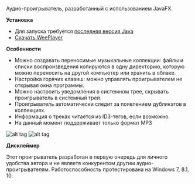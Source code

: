 Аудио-проигрыватель, разработанный с использованием JavaFX.

**Установка**
- Для запуска требуется [последняя версия Java](https://www.java.com/ru/download/)
- [Скачать WeePlayer](https://github.com/Getmansky/WeePlayer/releases)

**Особенности**
- Можно создавать переносимые музыкальные коллекции: файлы и списки воспроизведения копируются в одну директорию, которую можно переносить на другой компьютер или хранить в облаке.
- Настройка горячих клавиш: можно управлять проигрывателем не открывая окна программы.
- Можно настроить уведомления в системном трее, скрывать проигрыватель в системный трей.
- Проигрыватель автоматически следит за появлением дубликатов в коллекциях.
- Информация о треках читается из ID3-тегов, если возможно.
- На данный момент поддерживает только формат MP3

![alt tag](http://i.imgur.com/IhplI6j.png)
![alt tag](http://i.imgur.com/mPdRYrU.png)

**Дисклеймер**

Этот проигрыватель разработан в первую очередь для личного удобства автора и не являетя конкурентом другим аудио-проигрывателям.
Работоспособность протестирована на Windows 7, 8.1, 10.
